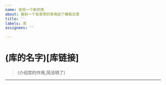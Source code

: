```yaml
---
name: 发现一个新的库
about: 看到一个有意思的库用这个模板记录
title: ''
labels: 库
assignees: ''

---
```


# (库的名字)[库链接]

> (介绍库的作用,简洁明了)

---

[//]: # (分割线下面可以写任意内容,比如对库的见解，设想)
